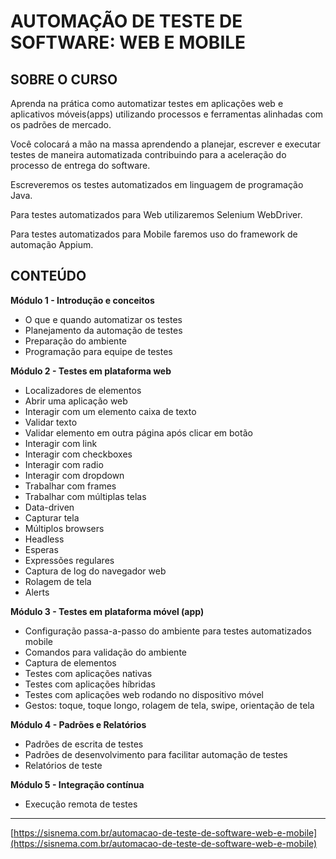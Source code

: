 # AUTOMAÇÃO DE TESTE DE SOFTWARE: WEB E MOBILE

## SOBRE O CURSO 

Aprenda na prática como automatizar testes em aplicações web e aplicativos móveis(apps) utilizando processos e ferramentas alinhadas com os padrões de mercado.

Você colocará a mão na massa aprendendo a planejar, escrever e executar testes de maneira automatizada contribuindo para a aceleração do processo de entrega do software.

Escreveremos os testes automatizados em linguagem de programação Java.

Para testes automatizados para Web utilizaremos Selenium WebDriver.

Para testes automatizados para Mobile faremos uso do framework de automação Appium.


## CONTEÚDO


**Módulo 1 - Introdução e conceitos** 

- O que e quando automatizar os testes 
- Planejamento da automação de testes
- Preparação do ambiente
- Programação para equipe de testes

 
**Módulo 2 - Testes em plataforma web**

- Localizadores de elementos
- Abrir uma aplicação web
- Interagir com um elemento caixa de texto
- Validar texto
- Validar elemento em outra página após clicar em botão
- Interagir com link
- Interagir com checkboxes
- Interagir com radio
- Interagir com dropdown
- Trabalhar com frames
- Trabalhar com múltiplas telas
- Data-driven
- Capturar tela
- Múltiplos browsers
- Headless
- Esperas
- Expressões regulares
- Captura de log do navegador web
- Rolagem de tela
- Alerts


**Módulo 3 - Testes em plataforma móvel (app)**

- Configuração passa-a-passo do ambiente para testes automatizados mobile
- Comandos para validação do ambiente
- Captura de elementos
- Testes com aplicações nativas
- Testes com aplicações híbridas
- Testes com aplicações web rodando no dispositivo móvel
- Gestos: toque, toque longo, rolagem de tela, swipe, orientação de tela

 

**Módulo 4 - Padrões e Relatórios**


- Padrões de escrita de testes
- Padrões de desenvolvimento para facilitar automação de testes
- Relatórios de teste

 

**Módulo 5 - Integração contínua**

- Execução remota de testes 

---

[https://sisnema.com.br/automacao-de-teste-de-software-web-e-mobile](https://sisnema.com.br/automacao-de-teste-de-software-web-e-mobile)


